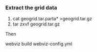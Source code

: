 ### Extract the grid data
1. cat geogrid.tar.parta* >geogrid.tar.gz
2. tar zxvf geogrid.tar.gz

Then

webviz build webviz-config.yml

